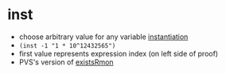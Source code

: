 inst
====
- choose arbitrary value for any variable [instantiation](https://github.com/n-crespo/NASA-2023/blob/master/pages/instantiation.md)
- `(inst -1 "1 * 10^12432565")`
- first value represents expression index (on left side of proof)
- PVS's version of [existsRmon](https://github.com/n-crespo/NASA-2023/blob/master/pages/existsRmon.md)
